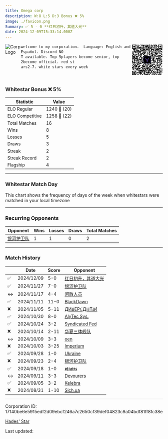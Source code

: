 ```yaml
---
title: ​Omega corp
description: W:8 L:5 D:3 Bonus ❌ 5%
image: ./favicon.png
Summary: ✅ 5 - 0 **红日初升，其道大光**
date: 2024-12-09T15:33:14.000Z
---
```

<head>
<link rel="icon" type="image/x-icon" href="./favicon.ico">
</head>
<img align="left" width="50" height="50" src="./favicon.ico" alt="Corp Logo"><img align="right" width="100" height="100" src="./qr.png" alt="QR Code">

```
welcome to my corporation.  Language: English and Español. Discord NO
T available. Top 5players become senior, top 2become official. red st
ars2-7. white stars every week
```
<br>

### Whitestar Bonus ❌ 5%

| Statistic | Value |
| --- | --- |
| ELO Regular | 1240 🔺  (20)|
| ELO Competitive | 1258 🔺  (22)|
| Total Matches | 16 |
| Wins | 8 |
| Losses | 5 |
| Draws | 3 |
| Streak | 2 |
| Streak Record | 2 |
| Flagship | 4 |

---

### Whitestar Match Day

This chart shows the frequency of days of the week when whitestars were matched in your local timezone

<!-- Load Chart.js from jsDelivr CDN -->
<script src="https://cdn.jsdelivr.net/npm/chart.js@4.0.1"></script>

<!-- Create a canvas element where the chart will be rendered -->
<canvas id="myChart" width="400" height="200"></canvas>

<!-- JavaScript code to render the bar chart -->
<script>
    document.addEventListener("DOMContentLoaded", function() {
        // Ensure scanTime is an array; if empty, handle accordingly
        let timestamps = [1733326394,1732296143,1731429530,1730911546,1730373372,1729834760,1729374110,1728473966,1728021688,1727562813,1727125898,1726669030,1726195017,1725590434,1725142409,1724709985];

        const fontColor = 'rgba(64, 128, 160, 1)';

        // Function to convert Unix timestamps to day of the week (0=Sunday, 6=Saturday)
        function getDayOfWeek(timestamp) {
            return new Date(timestamp * 1000).getDay();
        }

        // Initialize an array to count occurrences for each day of the week
        let dayCounts = [0, 0, 0, 0, 0, 0, 0];

        // Populate the dayCounts array based on the scanTime data
        timestamps.forEach(ts => {
            let dayOfWeek = getDayOfWeek(ts);
            dayCounts[dayOfWeek]++;
        });

        // Chart.js configuration for the bar chart
        const data = {
            labels: ['Sunday', 'Monday', 'Tuesday', 'Wednesday', 'Thursday', 'Friday', 'Saturday'],
            datasets: [{
                data: dayCounts,
                backgroundColor: [
                    'rgba(0, 191, 255, 0.2)',   // Deep Sky Blue (Sunday)
                    'rgba(135, 206, 250, 0.2)', // Light Sky Blue (Monday)
                    'rgba(173, 216, 230, 0.2)', // Light Blue (Tuesday)
                    'rgba(214, 236, 243, 0.2)', // Custom light blue (Wednesday)
                    'rgba(173, 216, 230, 0.2)', // Light Blue (Thursday)
                    'rgba(135, 206, 250, 0.2)', // Light Sky Blue (Friday)
                    'rgba(0, 191, 255, 0.2)'    // Deep Sky Blue (Saturday)
                ],
                borderColor: [
                    'rgba(0, 191, 255, 1)',
                    'rgba(135, 206, 250, 1)',
                    'rgba(173, 216, 230, 1)',
                    'rgba(214, 236, 243, 1)',
                    'rgba(173, 216, 230, 1)',
                    'rgba(135, 206, 250, 1)',
                    'rgba(0, 191, 255, 1)'
                ],
                borderWidth: 1,
                minBarLength: 5
            }]
        };

        const config = {
            type: 'bar',
            data: data,
            options: {
                scales: {
                    y: {
                        beginAtZero: true,
                        ticks: {
                            stepSize: 1,
                            color: fontColor
                        },
                        grid: {
                            color: 'rgba(255, 255, 255, 0.2)'
                        }
                    },
                    x: {
                        ticks: {
                            color: fontColor
                        },
                        grid: {
                            display: false 
                        }
                    }
                },
                plugins: {
                    legend: {
                        display: false
                    }
                }
            }
        };

        // Render the chart
        const ctx = document.getElementById('myChart').getContext('2d');
        const myChart = new Chart(ctx, config);
    });
</script>
    
---
### Recurring Opponents

| Opponent | Wins | Losses | Draws | Total Matches |
| --- | --- | --- | --- | --- |
| [银河护卫队](https://ws.tsl.rocks/corp/e522df7ad34eabee08393efb864d53bdc897d0ad187170616d6ef924df5c7267/) | 1 | 1 | 0 | 2 |

---
### Match History

|  | Date | Score | Opponent |
| --- | --- | --- | --- |
| ✅ | 2024/12/09 | 5-0 | [红日初升，其道大光](https://ws.tsl.rocks/corp/1be1009eb158cf7402aa36511acaab9c9400d087f4d4ee443f768ccb6b163921/) |
| ✅ | 2024/11/27 | 7-0 | [银河护卫队](https://ws.tsl.rocks/corp/e522df7ad34eabee08393efb864d53bdc897d0ad187170616d6ef924df5c7267/) |
| ↔️ | 2024/11/17 | 4-4 | [闲散人员](https://ws.tsl.rocks/corp/4f0fa774b66e4f744a305525f92e7252205ae754df0f3982b577b32caf32cdbc/) |
| ✅ | 2024/11/11 | 11-0 | [BlackDawn](https://ws.tsl.rocks/corp/b12d5631f98a29cefd5c3fbacb19307ed0e64d58b58eb768856e5a22434676d9/) |
| ❌ | 2024/11/05 | 5-11 | [ДИᏰEPℂДℍTᏰℓ](https://ws.tsl.rocks/corp/a1dad8a2a2c5ab935169d168bc19f8a1db7f12b099358e079cb7221a340345ed/) |
| ✅ | 2024/10/30 | 8-0 | [AlyTec Sys\.](https://ws.tsl.rocks/corp/4f98eeb43077d5c00a32f9810352931d8778fb5b24d8b49c318953d489f07df0/) |
| ✅ | 2024/10/24 | 3-2 | [Syndicated Fed](https://ws.tsl.rocks/corp/efe1846930b773373c965333fbca9f8b9f5fbfde31b52ef8dd2724833046b2cb/) |
| ❌ | 2024/10/14 | 2-11 | [华夏三体舰队](https://ws.tsl.rocks/corp/a457b1d7612cdff92b655d33cf4ffd72b38aa796525cf0432423cfd0d01c6cf9/) |
| ↔️ | 2024/10/09 | 3-3 | [oen](https://ws.tsl.rocks/corp/33d062d54a7aaaa60ae11e07fba73e1b28f5c9f323ff4a98f5810933e7d2b41f/) |
| ❌ | 2024/10/03 | 3-25 | [Imperium](https://ws.tsl.rocks/corp/9e2ab6b52a6e6684059b31f08966101f380a17c9a782d2a39434093e835fb17d/) |
| ✅ | 2024/09/28 | 1-0 | [Ukraine](https://ws.tsl.rocks/corp/b5cbc09cd1dc9356c73eaab3b70c1e8a08578a09dd0b80c557f77798c94c8fc3/) |
| ❌ | 2024/09/23 | 2-4 | [银河护卫队](https://ws.tsl.rocks/corp/e522df7ad34eabee08393efb864d53bdc897d0ad187170616d6ef924df5c7267/) |
| ✅ | 2024/09/18 | 1-0 | [𝖕𝖎𝖗𝖆𝖙𝖊𝖘](https://ws.tsl.rocks/corp/dfa303324f73956393169d9ab02646eb1f9492b8ec55b01c604befbd33461821/) |
| ↔️ | 2024/09/11 | 3-3 | [Devourers](https://ws.tsl.rocks/corp/8b11fb529b6388e78677d5025d5973063a49ee25a297a52cda3859faa20ee5ca/) |
| ✅ | 2024/09/05 | 3-2 | [Kelebra](https://ws.tsl.rocks/corp/0b1ce787fadd83433c02fb7f56a905ea64f918c1396ac37b8591891adf232eb6/) |
| ❌ | 2024/08/31 | 1-10 | [Sich\.ua](https://ws.tsl.rocks/corp/9fcd6d7c4fe7f8e39acf48585dfe9c6d3d14edc7781fe8caf85618b3e98c685d/) |

---
Corporation ID: 17140be6e5915edf2d09ebcf246a7c2650cf39def04823c9a04bdf81ff8fc38e

[Hades' Star](https://www.hadesstar.com)
<script src="/assets/localtime.js"></script>
<div>
  Last updated: <span class="last-updated-date" data-unix-time="1733758394"></span>
</div>